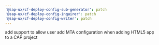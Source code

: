 ```yaml
---
'@sap-ux/cf-deploy-config-sub-generator': patch
'@sap-ux/cf-deploy-config-inquirer': patch
'@sap-ux/cf-deploy-config-writer': patch
---
```


add support to allow user add MTA configuration when adding HTML5 app to a CAP project
